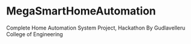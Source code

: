 # MegaSmartHomeAutomation
Complete Home Automation System Project, Hackathon By Gudlavelleru College of Engineering
